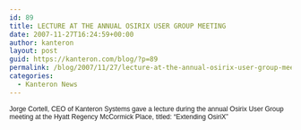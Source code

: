 ```yaml
---
id: 89
title: LECTURE AT THE ANNUAL OSIRIX USER GROUP MEETING
date: 2007-11-27T16:24:59+00:00
author: kanteron
layout: post
guid: https://kanteron.com/blog/?p=89
permalink: /blog/2007/11/27/lecture-at-the-annual-osirix-user-group-meeting/
categories:
  - Kanteron News
---
```

<p style="font: normal normal normal 12px/normal Helvetica;margin: 0px">
  Jorge Cortell, CEO of Kanteron Systems gave a lecture during the annual Osirix User Group meeting at the Hyatt Regency McCormick Place, titled: “Extending OsiriX”
</p>

<p style="font: normal normal normal 12px/normal Helvetica;margin: 0px">
  &nbsp;
</p>
